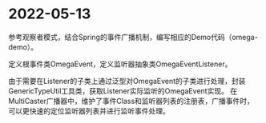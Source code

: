 # 2022-05-13
参考观察者模式，结合Spring的事件广播机制，编写相应的Demo代码（omega-demo）。

定义根事件类OmegaEvent，定义监听器抽象类OmegaEventListener。

由于需要在Listener的子类上通过泛型对OmegaEvent的子类进行处理，封装GenericTypeUtil工具类，获取Listener实际监听的OmegaEvent实现。
在MultiCaster广播器中，维护了事件Class和监听器列表的注册表，广播事件时，可以更快速的定位监听器列表并进行监听事件处理。